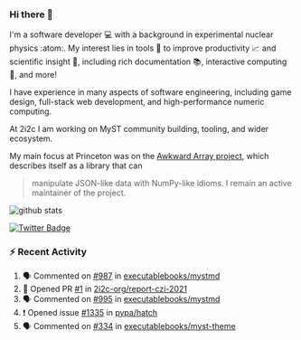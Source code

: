 ### Hi there 👋 

I'm a software developer 💻 with a background in experimental nuclear physics :atom:. My interest lies in tools :wrench: to improve productivity :chart_with_upwards_trend: and scientific insight :telescope:, including rich documentation 📚, interactive computing 🧮, and more! 

I have experience in many aspects of software engineering, including game design, full-stack web development, and high-performance numeric computing. 

At 2i2c I am working on MyST community building, tooling, and wider ecosystem. 

My main focus at Princeton was on the [Awkward Array project](awkward-array.org/), which describes itself as a library that can 
> manipulate JSON-like data with NumPy-like idioms. I remain an active maintainer of the project. 

![github stats](https://github-readme-stats.vercel.app/api?username=agoose77&show_icons=true&hide_rank=true&hide_title=true&bg_color=30,e76445,904e95&text_color=efe3ec&icon_color=efe3ec)
<!--
**agoose77/agoose77** is a ✨ _special_ ✨ repository because its `README.md` (this file) appears on your GitHub profile.

Here are some ideas to get you started:

- 🔭 I’m currently working on ...
- 🌱 I’m currently learning ...
- 👯 I’m looking to collaborate on ...
- 🤔 I’m looking for help with ...
- 💬 Ask me about ...
- 📫 How to reach me: ...
- 😄 Pronouns: ...
- ⚡ Fun fact: ...
-->

[![Twitter Badge](https://img.shields.io/twitter/follow/agoose77?style=flat-square&logo=Twitter&logoColor=white&color=cornflowerblue)](https://twitter.com/agoose77)

### :zap: Recent Activity

<!--START_SECTION:activity-->
1. 🗣 Commented on [#987](https://github.com/executablebooks/mystmd/pull/987#issuecomment-2004127348) in [executablebooks/mystmd](https://github.com/executablebooks/mystmd)
2. 💪 Opened PR [#1](https://github.com/2i2c-org/report-czi-2021/pull/1) in [2i2c-org/report-czi-2021](https://github.com/2i2c-org/report-czi-2021)
3. 🗣 Commented on [#995](https://github.com/executablebooks/mystmd/issues/995#issuecomment-2003829196) in [executablebooks/mystmd](https://github.com/executablebooks/mystmd)
4. ❗ Opened issue [#1335](https://github.com/pypa/hatch/issues/1335) in [pypa/hatch](https://github.com/pypa/hatch)
5. 🗣 Commented on [#334](https://github.com/executablebooks/myst-theme/pull/334#issuecomment-2000250892) in [executablebooks/myst-theme](https://github.com/executablebooks/myst-theme)
<!--END_SECTION:activity-->
